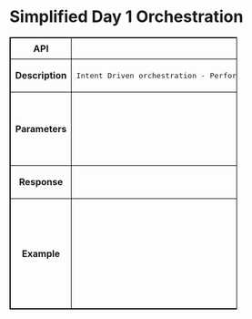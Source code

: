 # Simplified Day 1 Orchestration

<!-- markdownlint-disable MD033 -->
<style>
  table {
    border-collapse: collapse;
    table-layout: fixed;
    width: 400px;
    border: 1px solid black;
  }
  th {
    border: 1px solid black;
  }

  td {
    border: 1px solid black;
    padding: 8px;
    text-align: center;
    vertical-align: middle;
    word-wrap: break-word;
  }
</style>

<table>
  <tr>
    <th>API</th>
    <td><b>uploadDay1Config</b></td>
  </tr>
  <tr>
    <th>Description</th>
    <td><pre>Intent Driven orchestration - Performs Day 1 fabric orchestration for various Data Center topologies.This method will initiate the Day-1 orchestration depending on  the topology and intent supplied via template file. This restful API  allows network operators  to upload an entire intent file (yaml-based) and orchestrate the entire fabric in a desired intent based underlay and overlay. For example, if customers  want to provision  BGP as an underlay and  VXLAN as an overlay ,they can operate the template form and provide minimum parameter inputs , with the rest of the derivation and parameters handled by the ONES application.</pre>
    </td>
  </tr>
  <tr>
    <th>Parameters</th>
    <td><pre>Intent YAML file- Path to Template file > Output:< Intent ID>

Input Parameter for the Rest API call -  Template file for the intent configuration for the whole fabric switches enrolled with ONES 
</pre>
    </td>
  </tr>
  <tr>
    <th>Response</th>
    <td><pre>Returns  the intent ID which is an unique tag mapped to the specific intended input configuration desired by the network operator  while defining the intended configuration with only specific desired network entities </pre></td>
  </tr>
  <tr>
    <th>Example</th>
    <td><pre>
    POST /uploadDay1Config HTTP/1.1
    Content-Type: application/json; charset=utf-8
    Host: 10.x.x.6:8787
    Connection: close
    User-Agent: Paw/3.4.0 (Macintosh; OS X/12.3.0) GCDHTTPRequest
    Content-Length: 61
    Input
    configure_az_1.yaml
    Response:
    configure_az_1.yaml_20230223115541
</pre>
    </td>
  </tr>
</table>
